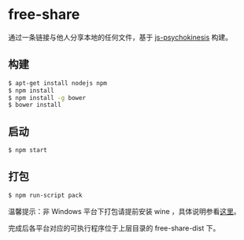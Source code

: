 # free-share

通过一条链接与他人分享本地的任何文件，基于 [js-psychokinesis](https://github.com/psychokinesis-dev/js-psychokinesis) 构建。

## 构建
```bash
$ apt-get install nodejs npm
$ npm install
$ npm install -g bower
$ bower install
```

## 启动
```bash
$ npm start
```

## 打包
```bash
$ npm run-script pack
```

温馨提示：非 Windows 平台下打包请提前安装 wine ，具体说明参看[这里](https://github.com/electron-userland/electron-packager#building-windows-apps-from-non-windows-platforms)。

完成后各平台对应的可执行程序位于上层目录的 free-share-dist 下。